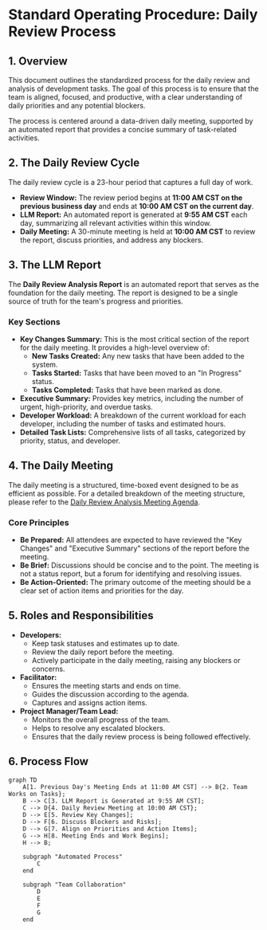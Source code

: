 # Standard Operating Procedure: Daily Review Process

## 1. Overview

This document outlines the standardized process for the daily review and analysis of development tasks. The goal of this process is to ensure that the team is aligned, focused, and productive, with a clear understanding of daily priorities and any potential blockers.

The process is centered around a data-driven daily meeting, supported by an automated report that provides a concise summary of task-related activities.

## 2. The Daily Review Cycle

The daily review cycle is a 23-hour period that captures a full day of work.

- **Review Window:** The review period begins at **11:00 AM CST on the previous business day** and ends at **10:00 AM CST on the current day**.
- **LLM Report:** An automated report is generated at **9:55 AM CST** each day, summarizing all relevant activities within this window.
- **Daily Meeting:** A 30-minute meeting is held at **10:00 AM CST** to review the report, discuss priorities, and address any blockers.

## 3. The LLM Report

The **Daily Review Analysis Report** is an automated report that serves as the foundation for the daily meeting. The report is designed to be a single source of truth for the team's progress and priorities.

### Key Sections

- **Key Changes Summary:** This is the most critical section of the report for the daily meeting. It provides a high-level overview of:
    - **New Tasks Created:** Any new tasks that have been added to the system.
    - **Tasks Started:** Tasks that have been moved to an "In Progress" status.
    - **Tasks Completed:** Tasks that have been marked as done.
- **Executive Summary:** Provides key metrics, including the number of urgent, high-priority, and overdue tasks.
- **Developer Workload:** A breakdown of the current workload for each developer, including the number of tasks and estimated hours.
- **Detailed Task Lists:** Comprehensive lists of all tasks, categorized by priority, status, and developer.

## 4. The Daily Meeting

The daily meeting is a structured, time-boxed event designed to be as efficient as possible. For a detailed breakdown of the meeting structure, please refer to the [Daily Review Analysis Meeting Agenda](./Daily-Review-Analysis-Agenda.md).

### Core Principles

- **Be Prepared:** All attendees are expected to have reviewed the "Key Changes" and "Executive Summary" sections of the report before the meeting.
- **Be Brief:** Discussions should be concise and to the point. The meeting is not a status report, but a forum for identifying and resolving issues.
- **Be Action-Oriented:** The primary outcome of the meeting should be a clear set of action items and priorities for the day.

## 5. Roles and Responsibilities

- **Developers:**
    - Keep task statuses and estimates up to date.
    - Review the daily report before the meeting.
    - Actively participate in the daily meeting, raising any blockers or concerns.
- **Facilitator:**
    - Ensures the meeting starts and ends on time.
    - Guides the discussion according to the agenda.
    - Captures and assigns action items.
- **Project Manager/Team Lead:**
    - Monitors the overall progress of the team.
    - Helps to resolve any escalated blockers.
    - Ensures that the daily review process is being followed effectively.

## 6. Process Flow

```mermaid
graph TD
    A[1. Previous Day's Meeting Ends at 11:00 AM CST] --> B{2. Team Works on Tasks};
    B --> C[3. LLM Report is Generated at 9:55 AM CST];
    C --> D{4. Daily Review Meeting at 10:00 AM CST};
    D --> E[5. Review Key Changes];
    D --> F[6. Discuss Blockers and Risks];
    D --> G[7. Align on Priorities and Action Items];
    G --> H[8. Meeting Ends and Work Begins];
    H --> B;

    subgraph "Automated Process"
        C
    end

    subgraph "Team Collaboration"
        D
        E
        F
        G
    end